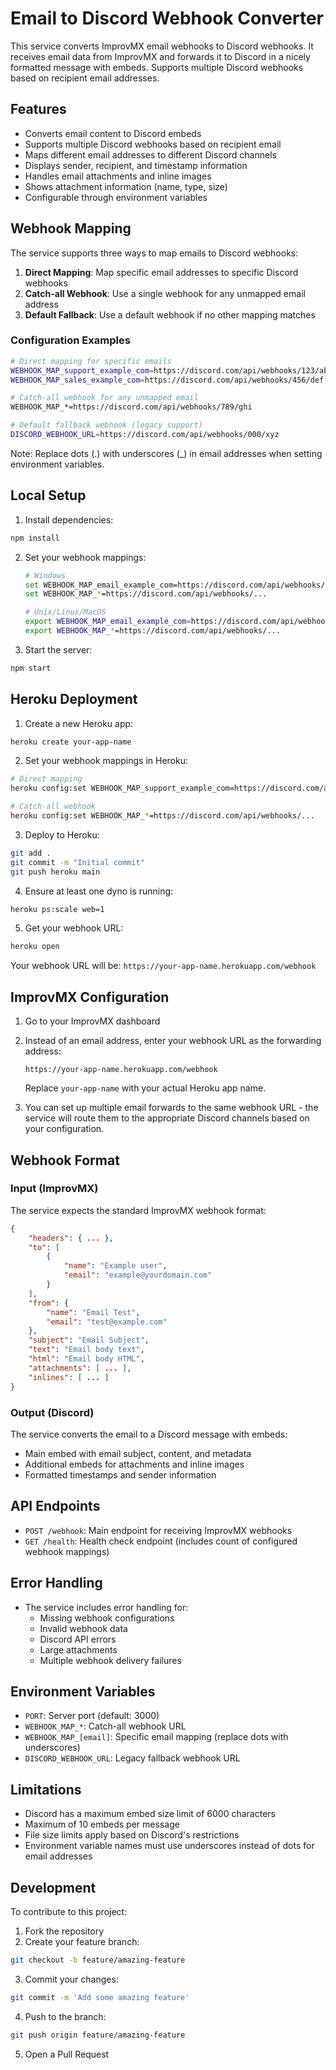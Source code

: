 # Email to Discord Webhook Converter

This service converts ImprovMX email webhooks to Discord webhooks. It receives email data from ImprovMX and forwards it to Discord in a nicely formatted message with embeds. Supports multiple Discord webhooks based on recipient email addresses.

## Features

- Converts email content to Discord embeds
- Supports multiple Discord webhooks based on recipient email
- Maps different email addresses to different Discord channels
- Displays sender, recipient, and timestamp information
- Handles email attachments and inline images
- Shows attachment information (name, type, size)
- Configurable through environment variables

## Webhook Mapping

The service supports three ways to map emails to Discord webhooks:

1. **Direct Mapping**: Map specific email addresses to specific Discord webhooks
2. **Catch-all Webhook**: Use a single webhook for any unmapped email address
3. **Default Fallback**: Use a default webhook if no other mapping matches

### Configuration Examples

```bash
# Direct mapping for specific emails
WEBHOOK_MAP_support_example_com=https://discord.com/api/webhooks/123/abc
WEBHOOK_MAP_sales_example_com=https://discord.com/api/webhooks/456/def

# Catch-all webhook for any unmapped email
WEBHOOK_MAP_*=https://discord.com/api/webhooks/789/ghi

# Default fallback webhook (legacy support)
DISCORD_WEBHOOK_URL=https://discord.com/api/webhooks/000/xyz
```

Note: Replace dots (.) with underscores (_) in email addresses when setting environment variables.

## Local Setup

1. Install dependencies:
```bash
npm install
```

2. Set your webhook mappings:
   ```bash
   # Windows
   set WEBHOOK_MAP_email_example_com=https://discord.com/api/webhooks/...
   set WEBHOOK_MAP_*=https://discord.com/api/webhooks/...

   # Unix/Linux/MacOS
   export WEBHOOK_MAP_email_example_com=https://discord.com/api/webhooks/...
   export WEBHOOK_MAP_*=https://discord.com/api/webhooks/...
   ```

3. Start the server:
```bash
npm start
```

## Heroku Deployment

1. Create a new Heroku app:
```bash
heroku create your-app-name
```

2. Set your webhook mappings in Heroku:
```bash
# Direct mapping
heroku config:set WEBHOOK_MAP_support_example_com=https://discord.com/api/webhooks/...

# Catch-all webhook
heroku config:set WEBHOOK_MAP_*=https://discord.com/api/webhooks/...
```

3. Deploy to Heroku:
```bash
git add .
git commit -m "Initial commit"
git push heroku main
```

4. Ensure at least one dyno is running:
```bash
heroku ps:scale web=1
```

5. Get your webhook URL:
```bash
heroku open
```
Your webhook URL will be: `https://your-app-name.herokuapp.com/webhook`

## ImprovMX Configuration

1. Go to your ImprovMX dashboard
2. Instead of an email address, enter your webhook URL as the forwarding address:
   ```
   https://your-app-name.herokuapp.com/webhook
   ```
   Replace `your-app-name` with your actual Heroku app name.

3. You can set up multiple email forwards to the same webhook URL - the service will route them to the appropriate Discord channels based on your configuration.

## Webhook Format

### Input (ImprovMX)
The service expects the standard ImprovMX webhook format:
```json
{
    "headers": { ... },
    "to": [
        {
            "name": "Example user",
            "email": "example@yourdomain.com"
        }
    ],
    "from": {
        "name": "Email Test",
        "email": "test@example.com"
    },
    "subject": "Email Subject",
    "text": "Email body text",
    "html": "Email body HTML",
    "attachments": [ ... ],
    "inlines": [ ... ]
}
```

### Output (Discord)
The service converts the email to a Discord message with embeds:
- Main embed with email subject, content, and metadata
- Additional embeds for attachments and inline images
- Formatted timestamps and sender information

## API Endpoints

- `POST /webhook`: Main endpoint for receiving ImprovMX webhooks
- `GET /health`: Health check endpoint (includes count of configured webhook mappings)

## Error Handling

- The service includes error handling for:
  - Missing webhook configurations
  - Invalid webhook data
  - Discord API errors
  - Large attachments
  - Multiple webhook delivery failures

## Environment Variables

- `PORT`: Server port (default: 3000)
- `WEBHOOK_MAP_*`: Catch-all webhook URL
- `WEBHOOK_MAP_[email]`: Specific email mapping (replace dots with underscores)
- `DISCORD_WEBHOOK_URL`: Legacy fallback webhook URL

## Limitations

- Discord has a maximum embed size limit of 6000 characters
- Maximum of 10 embeds per message
- File size limits apply based on Discord's restrictions
- Environment variable names must use underscores instead of dots for email addresses

## Development

To contribute to this project:

1. Fork the repository
2. Create your feature branch:
```bash
git checkout -b feature/amazing-feature
```
3. Commit your changes:
```bash
git commit -m 'Add some amazing feature'
```
4. Push to the branch:
```bash
git push origin feature/amazing-feature
```
5. Open a Pull Request
